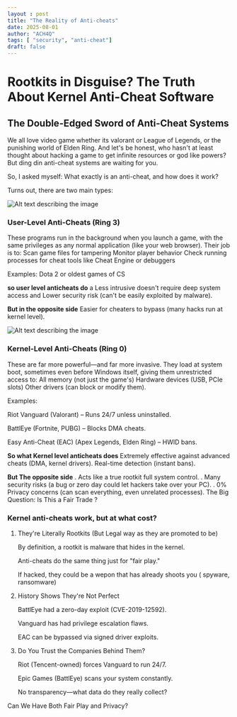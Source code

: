 ```yaml
---
layout : post
title: "The Reality of Anti-cheats"
date: 2025-08-01
author: "ACH4Q"
tags: [ "security", "anti-cheat"]
draft: false
---
```


# Rootkits in Disguise? The Truth About Kernel Anti-Cheat Software

## The Double-Edged Sword of Anti-Cheat Systems

We all love video game whether  its valorant or  League of Legends, or the punishing world of Elden Ring. And let's be honest, who hasn't at least thought about hacking a game to get infinite resources or god like powers? But ding din anti-cheat systems are waiting for you.

So, I asked myself: What exactly is an anti-cheat, and how does it work?

Turns out, there are two main types:

![Alt text describing the image](https://static.wixstatic.com/media/bad31a_4a5a413314614df0be7deb3f1925953b~mv2.png/v1/fill/w_560,h_296,al_c,q_85,usm_0.66_1.00_0.01,enc_avif,quality_auto/bad31a_4a5a413314614df0be7deb3f1925953b~mv2.png)

### User-Level Anti-Cheats (Ring 3)

These programs run in the background when you launch a game, with the same privileges as any normal application (like your web browser). Their job is to:
 Scan game files for tampering Monitor player behavior Check running processes for cheat tools like Cheat Engine or debuggers

Examples: Dota 2 or oldest games of CS

**so user level anticheats do** 
 a Less intrusive doesn't require deep system access and Lower security risk (can't be easily exploited by malware).

**But in the opposite side** 
 Easier for cheaters to bypass (many hacks run at kernel level).

![Alt text describing the image](https://upload.wikimedia.org/wikipedia/commons/thumb/2/2f/Priv_rings.svg/1200px-Priv_rings.svg.png)
### Kernel-Level Anti-Cheats (Ring 0)

These are far more powerful—and far more invasive. They load at system boot, sometimes even before Windows itself, giving them unrestricted access to: All memory (not just the game's) Hardware devices (USB, PCIe slots) Other drivers (can block or modify them).

Examples:

Riot Vanguard (Valorant) – Runs 24/7 unless uninstalled.

BattlEye (Fortnite, PUBG) – Blocks DMA cheats.

Easy Anti-Cheat (EAC) (Apex Legends, Elden Ring) – HWID bans.

**So what Kernel level anticheats does** 
 Extremely effective against advanced cheats (DMA, kernel drivers).
 Real-time detection (instant bans).

**But The opposite side** 
. Acts like a true rootkit full system control.
. Many security risks (a bug or zero day could let hackers take over your PC).
. 0% Privacy concerns (can scan everything, even unrelated processes).
The Big Question: Is This a Fair Trade ?


### Kernel anti-cheats work, but at what cost?

1. They're Literally Rootkits (But Legal way as they are promoted to be)
    
    By definition, a rootkit is malware that hides in the kernel.
    
    Anti-cheats do the same thing just for "fair play."
    
    If hacked, they could be a wepon that has already shoots you ( spyware, ransomware)
    
2. History Shows They're Not Perfect
    
    BattlEye had a zero-day exploit (CVE-2019-12592).
    
    Vanguard has had privilege escalation flaws.
    
    EAC can be bypassed via signed driver exploits.
    
3. Do You Trust the Companies Behind Them?
    
    Riot (Tencent-owned) forces Vanguard to run 24/7.
    
    Epic Games (BattlEye) scans your system constantly.
    
    No transparency—what data do they really collect?
    

Can We Have Both Fair Play and Privacy?